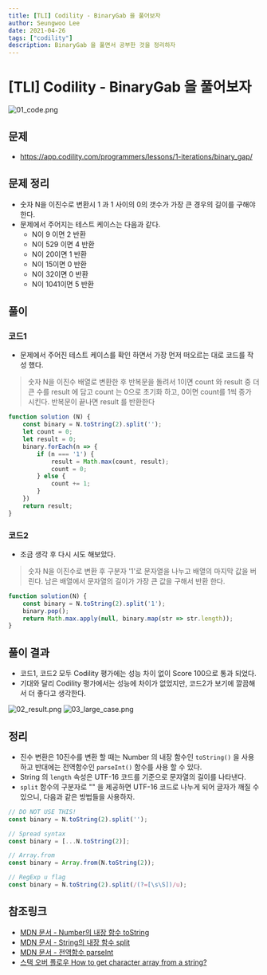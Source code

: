 ```yaml
---
title: [TLI] Codility - BinaryGab 을 풀어보자
author: Seungwoo Lee
date: 2021-04-26
tags: ["codility"]
description: BinaryGab 을 풀면서 공부한 것을 정리하자
---
```


# [TLI] Codility - BinaryGab 을 풀어보자

![01_code.png](/img/20210426/01_code.png)

## 문제 
* https://app.codility.com/programmers/lessons/1-iterations/binary_gap/ 

## 문제 정리 
* 숫자 N을 이진수로 변환시 1 과 1 사이의 0의 갯수가 가장 큰 경우의 길이를 구해야 한다.
* 문제에서 주어지는 테스트 케이스는 다음과 같다. 
    - N이 9 이면 2 반환
    - N이 529 이면 4 반환
    - N이 20이면 1 반환
    - N이 15이면 0 반환 
    - N이 32이면 0 반환
    - N이 1041이면 5 반환


## 풀이

### 코드1
* 문제에서 주어진 테스트 케이스를 확인 하면서 가장 먼저 떠오르는 대로 코드를 작성 했다.
> 숫자 N을 이진수 배열로 변환한 후 반복문을 돌려서 1이면 count 와 result 중 더 큰 수를 result 에 담고 count 는 0으로 초기화 하고, 0이면 count를 1씩 증가 시킨다. 반복문이 끝나면 result 를 반환한다 

```js
function solution (N) {
    const binary = N.toString(2).split('');
    let count = 0;
    let result = 0;
    binary.forEach(n => {
        if (n === '1') {
            result = Math.max(count, result);
            count = 0;
        } else {
            count += 1;
        }
    })
    return result;
}
```

### 코드2
* 조금 생각 후 다시 시도 해보았다.
> 숫자 N을 이진수로 변환 후 구분자 '1'로 문자열을 나누고 배열의 마지막 값을 버린다. 남은 배열에서 문자열의 길이가 가장 큰 값을 구해서 반환 한다.

```js
function solution(N) {
    const binary = N.toString(2).split('1');
    binary.pop();
    return Math.max.apply(null, binary.map(str => str.length));
}
```


## 풀이 결과 
* 코드1, 코드2 모두 Codility 평가에는 성능 차이 없이 Score 100으로 통과 되었다.
* 기대와 달리 Codility 평가에서는 성능에 차이가 없었지만, 코드2가 보기에 깔끔해서 더 좋다고 생각한다. 


![02_result.png](/img/20210426/02_result.png)
![03_large_case.png](/img/20210426/03_large_case.png)


## 정리
* 진수 변환은 10진수를 변환 할 때는 Number 의 내장 함수인 `toString()` 을 사용하고 반대에는 전역함수인 `parseInt()` 함수를 사용 할 수 있다.
* String 의 `length` 속성은 UTF-16 코드를 기준으로 문자열의 길이를 나타낸다.
* `split` 함수의 구분자로 "" 을 제공하면 UTF-16 코드로 나누게 되어 글자가 깨질 수 있으니, 다음과 같은 방법들을 사용하자.

```js
// DO NOT USE THIS!
const binary = N.toString(2).split('');

// Spread syntax
const binary = [...N.toString(2)];

// Array.from
const binary = Array.from(N.toString(2));

// RegExp u flag
const binary = N.toString(2).split(/(?=[\s\S])/u);

```

## 참조링크
* [MDN 문서 - Number의 내장 함수 toString](https://developer.mozilla.org/ko/docs/Web/JavaScript/Reference/Global_Objects/Number/toString)
* [MDN 문서 - String의 내장 함수 split](https://developer.mozilla.org/ko/docs/Web/JavaScript/Reference/Global_Objects/String/split)
* [MDN 문서 - 전역함수 parseInt](https://developer.mozilla.org/ko/docs/Web/JavaScript/Reference/Global_Objects/parseInt)
* [스택 오버 플로우 How to get character array from a string?](https://stackoverflow.com/questions/4547609/how-to-get-character-array-from-a-string/34717402#34717402)